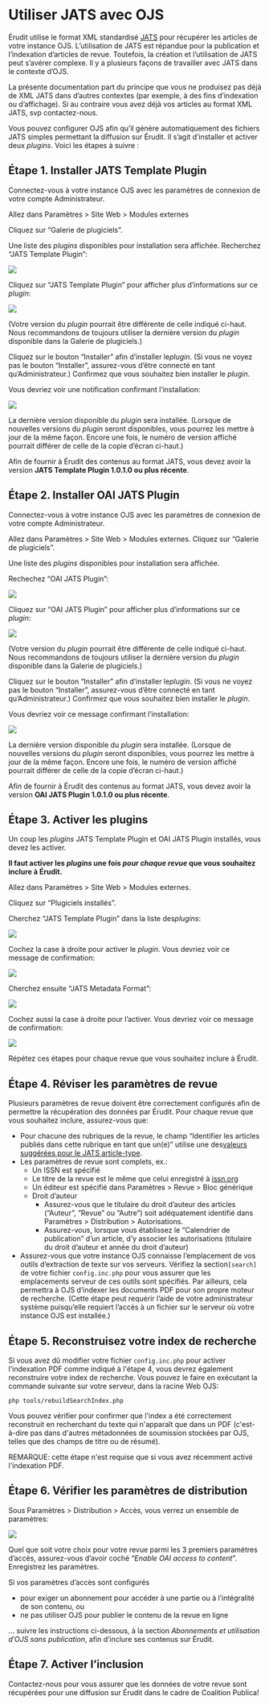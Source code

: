 # Utiliser JATS avec OJS

Érudit utilise le format XML standardisé ​[JATS](https://jats.nlm.nih.gov/)​ pour récupérer les articles de votre instance OJS. L’utilisation de JATS est répandue pour la publication et l’indexation d’articles de revue. Toutefois, la création et l’utilisation de JATS peut s’avérer complexe. Il y a plusieurs façons de travailler avec JATS dans le contexte d’OJS.

La présente documentation part du principe que vous ne produisez pas déjà de XML JATS dans d’autres contextes (par exemple, à des fins d’indexation ou d’affichage). Si au contraire vous avez déjà vos articles au format XML JATS, svp contactez-nous.

Vous pouvez configurer OJS afin qu’il génère automatiquement des fichiers JATS simples permettant la diffusion sur Érudit. Il s’agit d’installer et activer deux ​*plugins*​. Voici les étapes à suivre :

## Étape 1. Installer JATS Template Plugin

Connectez-vous à votre instance OJS avec les paramètres de connexion de votre compte Administrateur.

Allez dans Paramètres > Site Web > Modules externes

Cliquez sur “Galerie de plugiciels”.

Une liste des ​*plugins*​ disponibles pour installation sera affichée. Recherchez “JATS Template Plugin”:

![](./assets/jatsTemplatePlugin.png)

Cliquez sur “JATS Template Plugin” pour afficher plus d’informations sur ce ​*plugin​*:

![](./assets/jatsTemplatePluginInfo.png)

(Votre version du ​*plugin*​ pourrait être différente de celle indiqué ci-haut. Nous recommandons de toujours utiliser la dernière version du ​*plugin*​ disponible dans la Galerie de plugiciels.)

Cliquez sur le bouton “Installer” afin d’installer le *​plugin*​. (Si vous ne voyez pas le bouton “Installer”, assurez-vous d’être connecté en tant qu’Administrateur.) Confirmez que vous souhaitez bien installer le ​*plugin*.​

Vous devriez voir une notification confirmant l’installation:

![](./assets/jatsTemplatePluginNotification.png)

La dernière version disponible du ​*plugin*​ sera installée. (Lorsque de nouvelles versions du *plugin*​ seront disponibles, vous pourrez les mettre à jour de la même façon. Encore une fois, le numéro de version affiché pourrait différer de celle de la copie d’écran ci-haut.)

Afin de fournir à Érudit des contenus au format JATS, vous devez avoir la version **JATS Template Plugin 1.0.1.0 ou plus récente​**.

## Étape 2. Installer OAI JATS Plugin

Connectez-vous à votre instance OJS avec les paramètres de connexion de votre compte Administrateur.

Allez dans Paramètres > Site Web > Modules externes. Cliquez sur “Galerie de plugiciels”.

Une liste des ​*plugins*​ disponibles pour installation sera affichée. 

Rechechez “OAI JATS Plugin”:

![](./assets/oaiJatsPlugin.png)

Cliquez sur “OAI JATS Plugin” pour afficher plus d’informations sur ce ​*plugin​*:

![](./assets/oaiJatsPluginInfo.png)

(Votre version du ​*plugin*​ pourrait être différente de celle indiqué ci-haut. Nous recommandons de toujours utiliser la dernière version du ​*plugin​* disponible dans la Galerie de plugiciels.)

Cliquez sur le bouton “Installer” afin d’installer le ​*plugin*​. (Si vous ne voyez pas le bouton “Installer”, assurez-vous d’être connecté en tant qu’Administrateur.) Confirmez que vous souhaitez bien installer le ​*plugin​*.

Vous devriez voir ce message confirmant l’installation:

![](./assets/oaiJatsPluginNotification.png)

La dernière version disponible du ​*plugin*​ sera installée. (Lorsque de nouvelles versions du *plugin*​ seront disponibles, vous pourrez les mettre à jour de la même façon. Encore une fois, le numéro de version affiché pourrait différer de celle de la copie d’écran ci-haut.)

Afin de fournir à Érudit des contenus au format JATS, vous devez avoir la version **OAI JATS Plugin 1.0.1.0 ou plus récente​**.

## Étape 3. Activer les plugins

Un coup les *​plugins*​ JATS Template Plugin et OAI JATS Plugin installés, vous devez les activer.

**Il faut activer les ​*plugins*​ une fois ​*pour chaque revue*​ que vous souhaitez inclure à Érudit.** 

Allez dans Paramètres > Site Web > Modules externes.

Cliquez sur “Plugiciels installés”.

Cherchez “JATS Template Plugin” dans la liste des ​*plugins*:​

![](./assets/jatsTemplatePluginListing.png)

Cochez la case à droite pour activer le ​*plugin*.​ Vous devriez voir ce message de confirmation:

![](./assets/jatsTemplatePluginListingNotification.png)

Cherchez ensuite “JATS Metadata Format”:

![](./assets/jatsMetadataFormatPluginListing.png)

Cochez aussi la case à droite pour l’activer. Vous devriez voir ce message de confirmation:

![](./assets/jatsMetadataFormatPluginListingNotification.png)

Répétez ces étapes pour chaque revue que vous souhaitez inclure à Érudit.

## Étape 4. Réviser les paramètres de revue

Plusieurs paramètres de revue doivent être correctement configurés afin de permettre la récupération des données par Érudit. Pour chaque revue que vous souhaitez inclure, assurez-vous que:

* Pour chacune des rubriques de la revue, le champ “Identifier les articles publiés dans cette rubrique en tant que un(e)” utilise une des ​[valeurs suggérées pour le JATS article-type](https://jats.nlm.nih.gov/archiving/tag-library/1.1/attribute/article-type.html)​.
* Les paramètres de revue sont complets, ex.:
	* Un ISSN est spécifié
	* Le titre de la revue est le même que celui enregistré à ​[issn.org](https://www.issn.org/)
	* Un éditeur est spécifié dans Paramètres > Revue > Bloc générique
	* Droit d’auteur
		* Assurez-vous que le titulaire du droit d’auteur des articles (“Auteur”, “Revue” ou “Autre”) soit adéquatement identifié dans Paramètres > Distribution > Autorisations.
		* Assurez-vous, lorsque vous établissez le “Calendrier de publication” d’un article, d’y associer les autorisations (titulaire du droit d’auteur et année du droit d’auteur)
* Assurez-vous que votre instance OJS connaisse l’emplacement de vos outils d’extraction de texte sur vos serveurs. Vérifiez la section ​`[search]`​ de votre fichier `config.inc.php`​ pour vous assurer que les emplacements serveur de ces outils sont spécifiés. Par ailleurs, cela permettra à OJS d’indexer les documents PDF pour son propre moteur de recherche. (Cette étape peut requérir l’aide de votre administrateur système puisqu’elle requiert l’accès à un fichier sur le serveur où votre instance OJS est installée.)

## Étape 5. Reconstruisez votre index de recherche

Si vous avez dû modifier votre fichier `config.inc.php` pour activer l'indexation PDF comme indiqué à l'étape 4, vous devrez également reconstruire votre index de recherche. Vous pouvez le faire en exécutant la commande suivante sur votre serveur, dans la racine Web OJS:

`php tools/rebuildSearchIndex.php`

Vous pouvez vérifier pour confirmer que l'index a été correctement reconstruit en recherchant du texte qui n'apparaît que dans un PDF (c'est-à-dire pas dans d'autres métadonnées de soumission stockées par OJS, telles que des champs de titre ou de résumé).

REMARQUE: cette étape n'est requise que si vous avez récemment activé l'indexation PDF.

## Étape 6. Vérifier les paramètres de distribution

Sous Paramètres > Distribution > Accès, vous verrez un ensemble de paramètres:

![](./assets/journalSettings.png)

Quel que soit votre choix pour votre revue parmi les 3 premiers paramètres d’accès, assurez-vous d’avoir coché “​*Enable OAI access to content*​”. Enregistrez les paramètres.

Si vos paramètres d’accès sont configurés

* pour exiger un abonnement pour accéder à une partie ou à l’intégralité de son contenu, ou
* ne pas utiliser OJS pour publier le contenu de la revue en ligne

... suivre les instructions ci-dessous, à la section ​*Abonnements et utilisation d’OJS sans publication*,​ afin d’inclure ses contenus sur Érudit.

## Étape 7. Activer l’inclusion

Contactez-nous pour vous assurer que les données de votre revue sont récupérées pour une diffusion sur Érudit dans le cadre de Coalition Publica!
